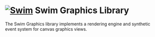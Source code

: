 # [![Swim](https://docs.swimos.org/readme/breach-marlin-blue-wide.svg)](https://www.swimos.org) Swim Graphics Library

The Swim Graphics library implements a rendering engine and synthetic event
system for canvas graphics views.
